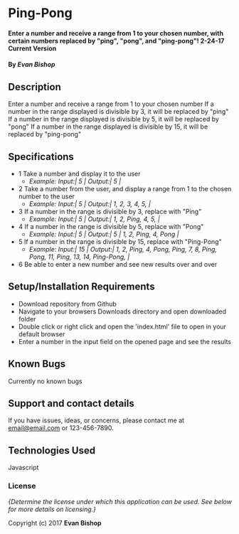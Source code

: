 # Ping-Pong

#### Enter a number and receive a range from 1 to your chosen number, with certain numbers replaced by "ping", "pong", and "ping-pong"! 2-24-17 Current Version

#### By _**Evan Bishop**_

## Description

Enter a number and receive a range from 1 to your chosen number
If a number in the range displayed is divisible by 3, it will be replaced by "ping"
If a number in the range displayed is divisible by 5, it will be replaced by "pong"
If a number in the range displayed is divisible by 15, it will be replaced by "ping-pong"

## Specifications
* 1 Take a number and display it to the user
  * _Example:   Input:| 5 | Output:| 5 |_
* 2 Take a number from the user, and display a range from 1 to the chosen number to the user
  * _Example:   Input:| 5 | Output:| 1, 2, 3, 4, 5, |_
* 3 If a number in the range is divisible by 3, replace with "Ping"
  * _Example:   Input:| 5 | Output:| 1, 2, Ping, 4, 5, |_
* 4 If a number in the range is divisible by 5, replace with "Pong"
  * _Example:   Input:| 5 | Output:| 5 | 1, 2, Ping, 4, Pong |_
* 5 If a number in the range is divisible by 15, replace with "Ping-Pong"
  * _Example:   Input:| 15 | Output:| 1, 2, Ping, 4, Pong, Ping, 7, 8, Ping, Pong, 11, Ping, 13, 14, Ping-Pong, |_
* 6 Be able to enter a new number and see new results over and over


## Setup/Installation Requirements

* Download repository from Github
* Navigate to your browsers Downloads directory and open downloaded folder
* Double click or right click and open the 'index.html' file to open in your default browser
* Enter a number in the input field on the opened page and see the results

## Known Bugs
Currently no known bugs

## Support and contact details

If you have issues, ideas, or concerns, please contact me at email@email.com or 123-456-7890.

## Technologies Used

Javascript

### License

*{Determine the license under which this application can be used.  See below for more details on licensing.}*

Copyright (c) 2017 **Evan Bishop**
